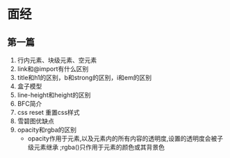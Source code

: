 # 面经
## 第一篇
1. 行内元素、块级元素、空元素
2. link和@import有什么区别
3. title和h1的区别，b和strong的区别，i和em的区别
4. 盒子模型
5. line-height和height的区别
6. BFC简介
7. css reset 重置css样式
8. 雪碧图优缺点
9. opacity和rgba的区别
    - opacity作用于元素,以及元素内的所有内容的透明度,设置的透明度会被子级元素继承 ;rgba()只作用于元素的颜色或其背景色